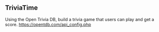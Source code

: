## TriviaTime
Using the Open Trivia DB, build a trivia game that users can play and get a score.
https://opentdb.com/api_config.php
